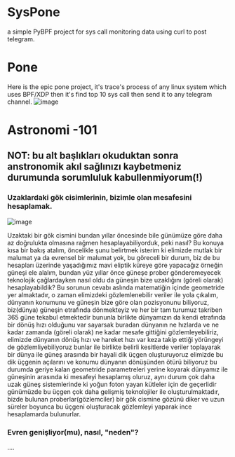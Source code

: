 # SysPone
a simple PyBPF project for sys call monitoring data using curl to post telegram.

# Pone
Here is the epic pone project, it's trace's process of any linux system which uses BPF/XDP then it's find top 10 sys call then send it to any telegram channel.
![image](https://github.com/lazypwny751/SysPone/assets/54551308/976fa016-7dbc-46b1-9148-3a385677ecae)

# Astronomi -101
## NOT: bu alt başlıkları okuduktan sonra anstronomik akıl sağlınızı kaybetmeniz durumunda sorumluluk kabullenmiyorum(!)

### Uzaklardaki gök cisimlerinin, bizimle olan mesafesini hesaplamak.

![image](https://github.com/lazypwny751/SysPone/assets/54551308/c6f72600-4fb0-4930-97ef-5184c045e638)

Uzaktaki bir gök cismini bundan yıllar öncesinde bile günümüze göre daha az doğrulukta olmasına rağmen hesaplayabiliyorduk, peki nasıl? Bu konuya kısa bir bakış atalım, öncelikle şunu belirtmek isterim ki elimizde mutlak bir malumat ya da evrensel bir malumat yok, bu göreceli bir durum, biz de bu hesapları üzerinde yaşadığımız mavi eliptik küreye göre yapacağız örneğin güneşi ele alalım, bundan yüz yıllar önce güneşe prober gönderemeyecek teknolojik çağlardayken nasıl oldu da güneşin bize uzaklığını (göreli olarak) hesaplayabildik? Bu sorunun cevabı aslında matematiğin içinde geometride yer almaktadır, o zaman elimizdeki gözlemlenebilir veriler ile yola çıkalım, dünyanın konumunu ve güneşin bize göre olan pozisyonunu biliyoruz, biz(dünya) güneşin etrafında dönmekteyiz ve her bir tam turumuz takriben 365 güne tekabul etmektedir bununla birlikte dünyamızın da kendi etrafında bir dönüş hızı olduğunu var sayarsak buradan dünyanın ne hızlarda ve ne kadar zamanda (göreli olarak) ne kadar mesafe gittiğini gözlemleyebiliriz, elimizde dünyanın dönüş hızı ve hareket hızı var keza takip ettiği yörüngeyi de gözlemliyebiliyoruz bunlar ile birlikte belirli kesitlerde veriler toplayarak bir dünya ile güneş arasında bir hayali dik üçgen oluşturuyoruz elimizde bu dik üçgenin açılarını ve konumu dünyanın dönüşünden ötürü biliyoruz bu durumda geriye kalan geometride parametreleri yerine koyarak dünyamız ile güneşinin arasında ki mesafeyi hesaplamış oluruz, aynı durum çok daha uzak güneş sistemlerinde ki yoğun foton yayan kütleler için de geçerlidir günümüzde bu üçgen çok daha gelişmiş teknolojiler ile oluşturulmaktadır, bizde bulunan proberlar(gözlemciler) bir gök cismine gözünü diker ve uzun süreler boyunca bu üçgeni oluşturacak gözlemleyi yaparak ince hesaplamarda bulunurlar.

### Evren genişliyor(mu), nasıl, "neden"?
....
